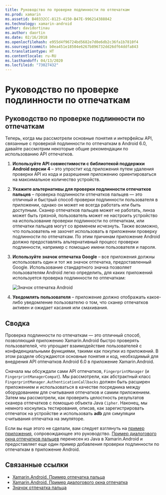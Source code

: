 ```yaml
---
title: Руководство по проверке подлинности по отпечаткам
ms.prod: xamarin
ms.assetid: B40332CC-8123-4150-B47E-996214388842
ms.technology: xamarin-android
author: davidortinau
ms.author: daortin
ms.date: 02/16/2018
ms.openlocfilehash: e955d4f96724bd5682e7d0e6db2c36fa1b7810f4
ms.sourcegitcommit: b0ea451e18504e6267b896732dd26df64ddfa843
ms.translationtype: HT
ms.contentlocale: ru-RU
ms.lasthandoff: 04/13/2020
ms.locfileid: "73027432"
---
```

# <a name="fingerprint-authentication-guidance"></a>Руководство по проверке подлинности по отпечаткам

## <a name="fingerprint-authentication-guidance"></a>Руководство по проверке подлинности по отпечаткам

Теперь, когда мы рассмотрели основные понятия и интерфейсы API, связанные с проверкой подлинности по отпечаткам в Android 6.0, давайте рассмотрим некоторые общие рекомендации по использованию API отпечатков.

1. **Используйте API совместимости с библиотекой поддержки Android версии 4** &ndash; это упростит код приложения путем удаления проверки API из кода и разрешения приложению ориентироваться на максимальное количество устройств.
2. **Укажите альтернативы для проверки подлинности отпечатков пальцев** &ndash; проверка подлинности отпечатков пальцев — это отличный и быстрый способ проверки подлинности пользователя в приложении, однако он может не всегда работать или быть доступным. Сканер отпечатков пальцев может не работать, линза может быть грязной, пользователь может не настроить устройство на использование проверки подлинности по отпечаткам, или отпечатки пальцев могут со временем исчезнуть. Также возможно, что пользователь не захочет использовать в приложении проверку подлинности по отпечаткам. По этим причинам приложение Android должно предоставлять альтернативный процесс проверки подлинности, например с помощью имени пользователя и пароля.
3. **Используйте значок отпечатка Google** &ndash; все приложения должны использовать один и тот же значок отпечатка, предоставленный Google. Использование стандартного значка позволяет пользователям Android легко определить, для каких приложений используется проверка подлинности по отпечаткам: 
    
    ![Значок отпечатка Android](summary-images/ic-fp-40px.png)
    
4. **Уведомлять пользователя** &ndash; приложение должно отображать какое-либо уведомление пользователю о том, что сканер отпечатков активен и ожидает касания или смахивания. 

## <a name="summary"></a>Сводка

Проверка подлинности по отпечаткам — это отличный способ, позволяющий приложению Xamarin.Android быстро проверять пользователей, что упрощает взаимодействие пользователей с конфиденциальными функциями, такими как покупки из приложений. В этом разделе обсуждаются основные понятия и код, необходимый для внедрения API отпечатков Android 6.0 в приложение Xamarin.Android.

Сначала мы обсуждали сами API отпечатков, `FingerprintManager` (и `FingerprintManagerCompat`). Мы рассмотрели, как абстрактный класс `FingerprintManager.AuthenticationCallbacks` должен быть расширен приложением и использоваться в качестве посредника между оборудованием для считывания отпечатков и самим приложением. Затем мы рассмотрели, как проверить целостность результатов сканера отпечатков с помощью объекта Java `Cipher`. Наконец, мы немного коснулись тестирования, описав, как зарегистрировать отпечаток на устройстве и использовать **adb** для симуляции считывания отпечатка на эмуляторе. 

Если вы еще этого не сделали, вам следует взглянуть на [пример приложения](https://github.com/xamarin/monodroid-samples/tree/master/FingerprintGuide), сопровождающее это руководство. [Пример диалогового окна отпечатков пальцев](https://docs.microsoft.com/samples/xamarin/monodroid-samples/android-m-fingerprintdialog) перенесен из Java в Xamarin.Android и предоставляет еще один пример добавления проверки подлинности по отпечаткам в приложение Android.

## <a name="related-links"></a>Связанные ссылки

- [Xamarin.Android. Пример отпечатка пальца](https://github.com/xamarin/monodroid-samples/tree/master/FingerprintGuide)
- [Xamarin.Android. Пример диалогового окна отпечатка](https://docs.microsoft.com/samples/xamarin/monodroid-samples/android-m-fingerprintdialog)
- [Значок отпечатка пальца](https://raw.githubusercontent.com/xamarin/monodroid-samples/master/FingerprintGuide/FingerprintSampleApp/Resources/drawable-hdpi/ic_fp_40px.png)
